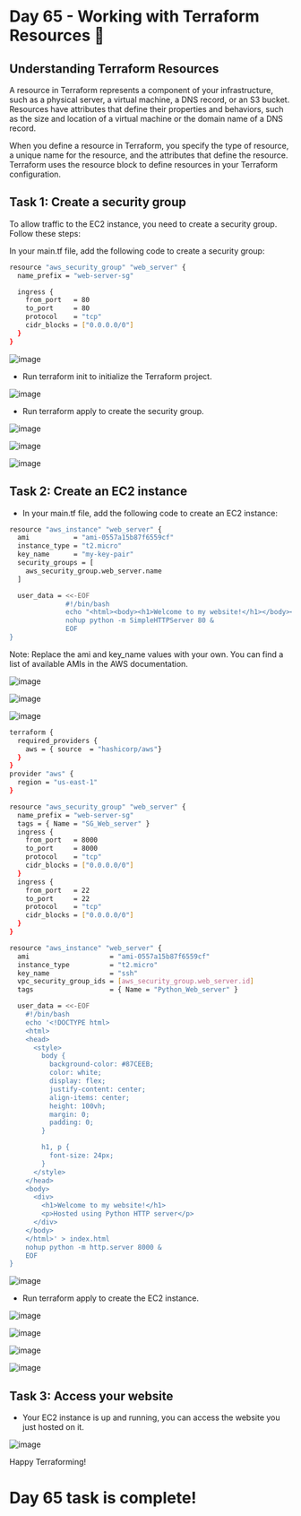 # Day 65 - Working with Terraform Resources 🚀

## Understanding Terraform Resources

A resource in Terraform represents a component of your infrastructure, such as a physical server, a virtual machine, a DNS record, or an S3 bucket. Resources have attributes that define their properties and behaviors, such as the size and location of a virtual machine or the domain name of a DNS record.

When you define a resource in Terraform, you specify the type of resource, a unique name for the resource, and the attributes that define the resource. Terraform uses the resource block to define resources in your Terraform configuration.

## Task 1: Create a security group

To allow traffic to the EC2 instance, you need to create a security group. Follow these steps:

In your main.tf file, add the following code to create a security group:

```sh
resource "aws_security_group" "web_server" {
  name_prefix = "web-server-sg"

  ingress {
    from_port   = 80
    to_port     = 80
    protocol    = "tcp"
    cidr_blocks = ["0.0.0.0/0"]
  }
}
```
![image](https://github.com/Chaitannyaa/90DaysOfDevOps/assets/117350787/6a178ad9-76bd-4d1d-86af-53bad72ae253)

- Run terraform init to initialize the Terraform project.

![image](https://github.com/Chaitannyaa/90DaysOfDevOps/assets/117350787/174f675a-39ff-497e-aaf6-06b6a3442caa)

- Run terraform apply to create the security group.

![image](https://github.com/Chaitannyaa/90DaysOfDevOps/assets/117350787/9a46d1ef-6a78-4fca-accd-8acbad6cb01f)

![image](https://github.com/Chaitannyaa/90DaysOfDevOps/assets/117350787/5bdfe196-41fa-44da-bb96-9941da58f18f)

![image](https://github.com/Chaitannyaa/90DaysOfDevOps/assets/117350787/f30d6ce8-4f92-4681-bb9c-13d471c5b223)

## Task 2: Create an EC2 instance

- In your main.tf file, add the following code to create an EC2 instance:

```sh
resource "aws_instance" "web_server" {
  ami           = "ami-0557a15b87f6559cf"
  instance_type = "t2.micro"
  key_name      = "my-key-pair"
  security_groups = [
    aws_security_group.web_server.name
  ]

  user_data = <<-EOF
              #!/bin/bash
              echo "<html><body><h1>Welcome to my website!</h1></body></html>" > index.html
              nohup python -m SimpleHTTPServer 80 &
              EOF
}
```
Note: Replace the ami and key_name values with your own. You can find a list of available AMIs in the AWS documentation.

![image](https://github.com/Chaitannyaa/90DaysOfDevOps/assets/117350787/e3041c05-3888-42f3-9509-f3a184544451)

![image](https://github.com/Chaitannyaa/90DaysOfDevOps/assets/117350787/a558a4e3-cbb8-4418-9ec2-ed729112df60)

![image](https://github.com/Chaitannyaa/90DaysOfDevOps/assets/117350787/9029f356-4493-4e6c-a685-89cd7325a7e7)

```sh
terraform {
  required_providers {
    aws = { source  = "hashicorp/aws"}
  }
}
provider "aws" {
  region = "us-east-1"
}

resource "aws_security_group" "web_server" {
  name_prefix = "web-server-sg"
  tags = { Name = "SG_Web_server" }
  ingress {
    from_port   = 8000
    to_port     = 8000
    protocol    = "tcp"
    cidr_blocks = ["0.0.0.0/0"]
  }
  ingress {
    from_port   = 22
    to_port     = 22
    protocol    = "tcp"
    cidr_blocks = ["0.0.0.0/0"]
  }
}

resource "aws_instance" "web_server" {
  ami                    = "ami-0557a15b87f6559cf"
  instance_type          = "t2.micro"
  key_name               = "ssh"
  vpc_security_group_ids = [aws_security_group.web_server.id]
  tags                   = { Name = "Python_Web_server" }

  user_data = <<-EOF
    #!/bin/bash
    echo '<!DOCTYPE html>
    <html>
    <head>
      <style>
        body {
          background-color: #87CEEB;
          color: white;
          display: flex;
          justify-content: center;
          align-items: center;
          height: 100vh;
          margin: 0;
          padding: 0;
        }

        h1, p {
          font-size: 24px;
        }
      </style>
    </head>
    <body>
      <div>
        <h1>Welcome to my website!</h1>
        <p>Hosted using Python HTTP server</p>
      </div>
    </body>
    </html>' > index.html
    nohup python -m http.server 8000 &
    EOF
}
```
![image](https://github.com/Chaitannyaa/90DaysOfDevOps/assets/117350787/5f819ca3-e2a6-4bd2-b65c-7d43ddad7be2)

- Run terraform apply to create the EC2 instance.

![image](https://github.com/Chaitannyaa/90DaysOfDevOps/assets/117350787/74b5479c-336e-4e30-a17b-1232f57126ae)

![image](https://github.com/Chaitannyaa/90DaysOfDevOps/assets/117350787/79c89a2c-f7f6-461d-a984-1f1bcb80965b)

![image](https://github.com/Chaitannyaa/90DaysOfDevOps/assets/117350787/5e47992a-641a-47cb-b84d-8c7aa734befb)

![image](https://github.com/Chaitannyaa/90DaysOfDevOps/assets/117350787/fa983ffc-d155-43f7-a6a8-76a7559cf506)


## Task 3: Access your website

- Your EC2 instance is up and running, you can access the website you just hosted on it.

![image](https://github.com/Chaitannyaa/90DaysOfDevOps/assets/117350787/62a16c48-edd7-4efc-9d61-158bd15c6386)

Happy Terraforming!

# Day 65 task is complete!
